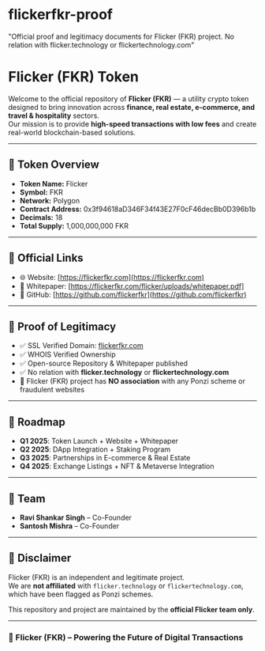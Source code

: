 # flickerfkr-proof
"Official proof and legitimacy documents for Flicker (FKR) project. No relation with flicker.technology or flickertechnology.com"

# Flicker (FKR) Token

Welcome to the official repository of **Flicker (FKR)** — a utility crypto token designed to bring innovation across **finance, real estate, e-commerce, and travel & hospitality** sectors.  
Our mission is to provide **high-speed transactions with low fees** and create real-world blockchain-based solutions.

---

## 🔹 Token Overview

- **Token Name:** Flicker  
- **Symbol:** FKR  
- **Network:** Polygon
- **Contract Address:** 0x3f94618aD346F34f43E27F0cF46decBb0D396b1b  
- **Decimals:** 18  
- **Total Supply:** 1,000,000,000 FKR  

---

## 🔹 Official Links

- 🌐 Website: [https://flickerfkr.com](https://flickerfkr.com)  
- 📑 Whitepaper: [https://flickerfkr.com/flicker/uploads/whitepaper.pdf]  
- 📂 GitHub: [https://github.com/flickerfkr](https://github.com/flickerfkr)  

---

## 🔹 Proof of Legitimacy

- ✅ SSL Verified Domain: [flickerfkr.com](https://flickerfkr.com)  
- ✅ WHOIS Verified Ownership  
- ✅ Open-source Repository & Whitepaper published  
- ✅ No relation with **flicker.technology** or **flickertechnology.com**  
- 🚫 Flicker (FKR) project has **NO association** with any Ponzi scheme or fraudulent websites  

---

## 🔹 Roadmap

- **Q1 2025**: Token Launch + Website + Whitepaper  
- **Q2 2025**: DApp Integration + Staking Program  
- **Q3 2025**: Partnerships in E-commerce & Real Estate  
- **Q4 2025**: Exchange Listings + NFT & Metaverse Integration  

---

## 🔹 Team

- **Ravi Shankar Singh** – Co-Founder  
- **Santosh Mishra** – Co-Founder  

---

## 🔹 Disclaimer

Flicker (FKR) is an independent and legitimate project.  
We are **not affiliated** with `flicker.technology` or `flickertechnology.com`, which have been flagged as Ponzi schemes.  

This repository and project are maintained by the **official Flicker team only**.  

---

### 🚀 Flicker (FKR) – Powering the Future of Digital Transactions

